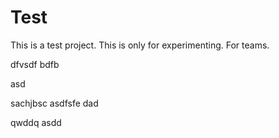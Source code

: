 
# Test
This is a test project. This is only for experimenting.
For teams.


dfvsdf bdfb

asd

sachjbsc
asdfsfe
dad

qwddq
asdd
